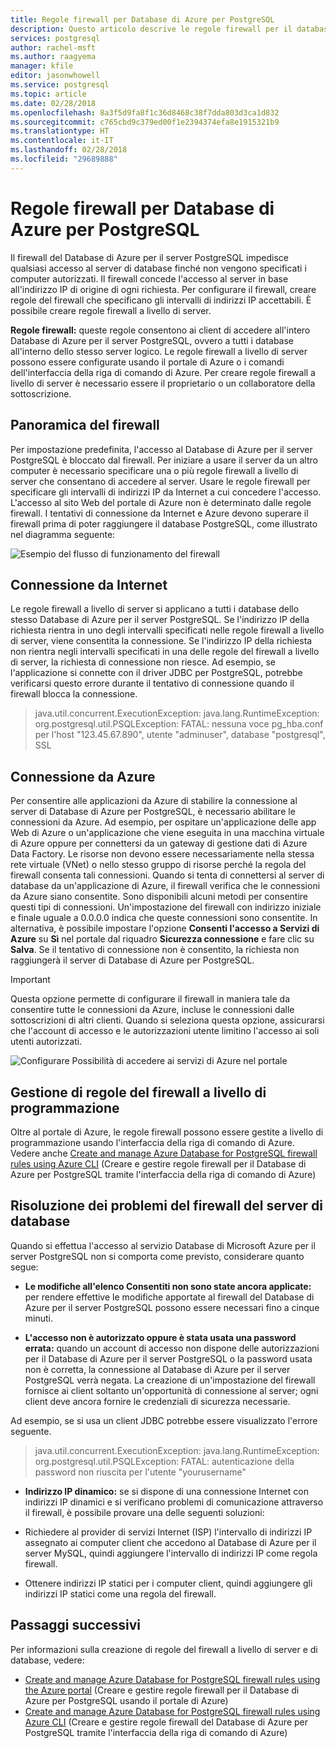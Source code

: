 ```yaml
---
title: Regole firewall per Database di Azure per PostgreSQL
description: Questo articolo descrive le regole firewall per il database di Azure per il server PostgreSQL.
services: postgresql
author: rachel-msft
ms.author: raagyema
manager: kfile
editor: jasonwhowell
ms.service: postgresql
ms.topic: article
ms.date: 02/28/2018
ms.openlocfilehash: 8a3f5d9fa8f1c36d8468c38f7dda803d3ca1d832
ms.sourcegitcommit: c765cbd9c379ed00f1e2394374efa8e1915321b9
ms.translationtype: HT
ms.contentlocale: it-IT
ms.lasthandoff: 02/28/2018
ms.locfileid: "29689888"
---
```

# <a name="azure-database-for-postgresql-server-firewall-rules"></a>Regole firewall per Database di Azure per PostgreSQL
Il firewall del Database di Azure per il server PostgreSQL impedisce qualsiasi accesso al server di database finché non vengono specificati i computer autorizzati. Il firewall concede l'accesso al server in base all'indirizzo IP di origine di ogni richiesta.
Per configurare il firewall, creare regole del firewall che specificano gli intervalli di indirizzi IP accettabili. È possibile creare regole firewall a livello di server.

**Regole firewall:** queste regole consentono ai client di accedere all'intero Database di Azure per il server PostgreSQL, ovvero a tutti i database all'interno dello stesso server logico. Le regole firewall a livello di server possono essere configurate usando il portale di Azure o i comandi dell'interfaccia della riga di comando di Azure. Per creare regole firewall a livello di server è necessario essere il proprietario o un collaboratore della sottoscrizione.

## <a name="firewall-overview"></a>Panoramica del firewall
Per impostazione predefinita, l'accesso al Database di Azure per il server PostgreSQL è bloccato dal firewall. Per iniziare a usare il server da un altro computer è necessario specificare una o più regole firewall a livello di server che consentano di accedere al server. Usare le regole firewall per specificare gli intervalli di indirizzi IP da Internet a cui concedere l'accesso. L'accesso al sito Web del portale di Azure non è determinato dalle regole firewall.
I tentativi di connessione da Internet e Azure devono superare il firewall prima di poter raggiungere il database PostgreSQL, come illustrato nel diagramma seguente:

![Esempio del flusso di funzionamento del firewall](media/concepts-firewall-rules/1-firewall-concept.png)

## <a name="connecting-from-the-internet"></a>Connessione da Internet
Le regole firewall a livello di server si applicano a tutti i database dello stesso Database di Azure per il server PostgreSQL. Se l'indirizzo IP della richiesta rientra in uno degli intervalli specificati nelle regole firewall a livello di server, viene consentita la connessione.
Se l'indirizzo IP della richiesta non rientra negli intervalli specificati in una delle regole del firewall a livello di server, la richiesta di connessione non riesce.
Ad esempio, se l'applicazione si connette con il driver JDBC per PostgreSQL, potrebbe verificarsi questo errore durante il tentativo di connessione quando il firewall blocca la connessione.
> java.util.concurrent.ExecutionException: java.lang.RuntimeException: org.postgresql.util.PSQLException: FATAL: nessuna voce pg\_hba.conf per l'host "123.45.67.890", utente "adminuser", database "postgresql", SSL

## <a name="connecting-from-azure"></a>Connessione da Azure
Per consentire alle applicazioni da Azure di stabilire la connessione al server di Database di Azure per PostgreSQL, è necessario abilitare le connessioni da Azure. Ad esempio, per ospitare un'applicazione delle app Web di Azure o un'applicazione che viene eseguita in una macchina virtuale di Azure oppure per connettersi da un gateway di gestione dati di Azure Data Factory. Le risorse non devono essere necessariamente nella stessa rete virtuale (VNet) o nello stesso gruppo di risorse perché la regola del firewall consenta tali connessioni. Quando si tenta di connettersi al server di database da un'applicazione di Azure, il firewall verifica che le connessioni da Azure siano consentite. Sono disponibili alcuni metodi per consentire questi tipi di connessioni. Un'impostazione del firewall con indirizzo iniziale e finale uguale a 0.0.0.0 indica che queste connessioni sono consentite. In alternativa, è possibile impostare l'opzione **Consenti l'accesso a Servizi di Azure** su **Sì** nel portale dal riquadro **Sicurezza connessione** e fare clic su **Salva**. Se il tentativo di connessione non è consentito, la richiesta non raggiungerà il server di Database di Azure per PostgreSQL.

> [!IMPORTANT]
> Questa opzione permette di configurare il firewall in maniera tale da consentire tutte le connessioni da Azure, incluse le connessioni dalle sottoscrizioni di altri clienti. Quando si seleziona questa opzione, assicurarsi che l'account di accesso e le autorizzazioni utente limitino l'accesso ai soli utenti autorizzati.
> 

![Configurare Possibilità di accedere ai servizi di Azure nel portale](media/concepts-firewall-rules/allow-azure-services.png)

## <a name="programmatically-managing-firewall-rules"></a>Gestione di regole del firewall a livello di programmazione
Oltre al portale di Azure, le regole firewall possono essere gestite a livello di programmazione usando l'interfaccia della riga di comando di Azure.
Vedere anche [Create and manage Azure Database for PostgreSQL firewall rules using Azure CLI](howto-manage-firewall-using-cli.md) (Creare e gestire regole firewall per il Database di Azure per PostgreSQL tramite l'interfaccia della riga di comando di Azure)

## <a name="troubleshooting-the-database-server-firewall"></a>Risoluzione dei problemi del firewall del server di database
Quando si effettua l'accesso al servizio Database di Microsoft Azure per il server PostgreSQL non si comporta come previsto, considerare quanto segue:

* **Le modifiche all'elenco Consentiti non sono state ancora applicate:** per rendere effettive le modifiche apportate al firewall del Database di Azure per il server PostgreSQL possono essere necessari fino a cinque minuti.

* **L'accesso non è autorizzato oppure è stata usata una password errata:** quando un account di accesso non dispone delle autorizzazioni per il Database di Azure per il server PostgreSQL o la password usata non è corretta, la connessione al Database di Azure per il server PostgreSQL verrà negata. La creazione di un'impostazione del firewall fornisce ai client soltanto un'opportunità di connessione al server; ogni client deve ancora fornire le credenziali di sicurezza necessarie.

Ad esempio, se si usa un client JDBC potrebbe essere visualizzato l'errore seguente.
> java.util.concurrent.ExecutionException: java.lang.RuntimeException: org.postgresql.util.PSQLException: FATAL: autenticazione della password non riuscita per l'utente "yourusername"

* **Indirizzo IP dinamico:** se si dispone di una connessione Internet con indirizzi IP dinamici e si verificano problemi di comunicazione attraverso il firewall, è possibile provare una delle seguenti soluzioni:

* Richiedere al provider di servizi Internet (ISP) l'intervallo di indirizzi IP assegnato ai computer client che accedono al Database di Azure per il server MySQL, quindi aggiungere l'intervallo di indirizzi IP come regola firewall.

* Ottenere indirizzi IP statici per i computer client, quindi aggiungere gli indirizzi IP statici come una regola del firewall.

## <a name="next-steps"></a>Passaggi successivi
Per informazioni sulla creazione di regole del firewall a livello di server e di database, vedere:
* [Create and manage Azure Database for PostgreSQL firewall rules using the Azure portal](howto-manage-firewall-using-portal.md) (Creare e gestire regole firewall per il Database di Azure per PostgreSQL usando il portale di Azure)
* [Create and manage Azure Database for PostgreSQL firewall rules using Azure CLI](howto-manage-firewall-using-cli.md) (Creare e gestire regole firewall del Database di Azure per PostgreSQL tramite l'interfaccia della riga di comando di Azure)
